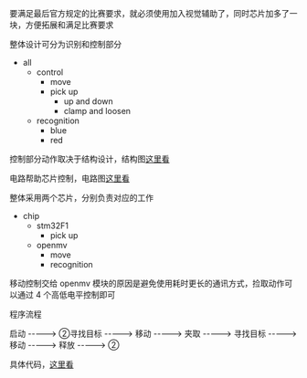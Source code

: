 要满足最后官方规定的比赛要求，就必须使用加入视觉辅助了，同时芯片加多了一块，方便拓展和满足比赛要求

整体设计可分为识别和控制部分

+ all
  + control
    + move
    + pick up
      + up and down
      + clamp and loosen
  + recognition
    + blue
    + red

控制部分动作取决于结构设计，结构图[这里看](https://github.com/Docupa/little_mv/tree/master/structure)

电路帮助芯片控制，电路图[这里看](https://github.com/Docupa/little_mv/tree/master/circuit)

整体采用两个芯片，分别负责对应的工作

+ chip
  + stm32F1
    + pick up
  + openmv
    + move
    + recognition

移动控制交给 openmv 模块的原因是避免使用耗时更长的通讯方式，捡取动作可以通过 4 个高低电平控制即可

程序流程

启动 -----> ②寻找目标 -----> 移动 -----> 夹取 -----> 寻找目标 -----> 移动 -----> 释放 -----> ②

具体代码，[这里看](https://github.com/Docupa/little_mv/tree/master/code)
